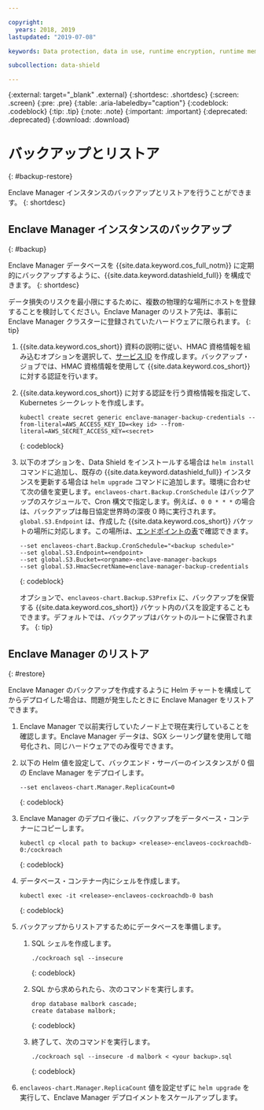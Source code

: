 ```yaml
---

copyright:
  years: 2018, 2019
lastupdated: "2019-07-08"

keywords: Data protection, data in use, runtime encryption, runtime memory encryption, encrypted memory, Intel SGX, software guard extensions, Fortanix runtime encryption

subcollection: data-shield

---
```


{:external: target="_blank" .external}
{:shortdesc: .shortdesc}
{:screen: .screen}
{:pre: .pre}
{:table: .aria-labeledby="caption"}
{:codeblock: .codeblock}
{:tip: .tip}
{:note: .note}
{:important: .important}
{:deprecated: .deprecated}
{:download: .download}


# バックアップとリストア
{: #backup-restore}

Enclave Manager インスタンスのバックアップとリストアを行うことができます。
{: shortdesc}


## Enclave Manager インスタンスのバックアップ
{: #backup}

Enclave Manager データベースを {{site.data.keyword.cos_full_notm}} に定期的にバックアップするように、{{site.data.keyword.datashield_full}} を構成できます。
{: shortdesc}

データ損失のリスクを最小限にするために、複数の物理的な場所にホストを登録することを検討してください。Enclave Manager のリストア先は、事前に Enclave Manager クラスターに登録されていたハードウェアに限られます。
{: tip}


1. {{site.data.keyword.cos_short}} 資料の説明に従い、HMAC 資格情報を組み込むオプションを選択して、[サービス ID](/docs/services/cloud-object-storage?topic=cloud-object-storage-service-credentials) を作成します。バックアップ・ジョブでは、HMAC 資格情報を使用して {{site.data.keyword.cos_short}} に対する認証を行います。

2. {{site.data.keyword.cos_short}} に対する認証を行う資格情報を指定して、Kubernetes シークレットを作成します。
    
    ```
    kubectl create secret generic enclave-manager-backup-credentials --from-literal=AWS_ACCESS_KEY_ID=<key id> --from-literal=AWS_SECRET_ACCESS_KEY=<secret>
    ```
    {: codeblock}

3. 以下のオプションを、Data Shield をインストールする場合は `helm install` コマンドに追加し、既存の {{site.data.keyword.datashield_full}} インスタンスを更新する場合は `helm upgrade` コマンドに追加します。環境に合わせて次の値を変更します。`enclaveos-chart.Backup.CronSchedule` はバックアップのスケジュールで、Cron 構文で指定します。例えば、`0 0 * * *` の場合は、バックアップは毎日協定世界時の深夜 0 時に実行されます。`global.S3.Endpoint` は、作成した {{site.data.keyword.cos_short}} バケットの場所に対応します。この場所は、[エンドポイントの表](/docs/services/cloud-object-storage?topic=cloud-object-storage-endpoints)で確認できます。
    
    ```
    --set enclaveos-chart.Backup.CronSchedule="<backup schedule>"
    --set global.S3.Endpoint=<endpoint>
    --set global.S3.Bucket=<orgname>-enclave-manager-backups
    --set global.S3.HmacSecretName=enclave-manager-backup-credentials
    ```
    {: codeblock}

    オプションで、`enclaveos-chart.Backup.S3Prefix` に、バックアップを保管する {{site.data.keyword.cos_short}} バケット内のパスを設定することもできます。デフォルトでは、バックアップはバケットのルートに保管されます。
    {: tip}



## Enclave Manager のリストア
{: #restore}

Enclave Manager のバックアップを作成するように Helm チャートを構成してからデプロイした場合は、問題が発生したときに Enclave Manager をリストアできます。

1. Enclave Manager で以前実行していたノード上で現在実行していることを確認します。Enclave Manager データは、SGX シーリング鍵を使用して暗号化され、同じハードウェアでのみ復号できます。

2. 以下の Helm 値を設定して、バックエンド・サーバーのインスタンスが 0 個の Enclave Manager をデプロイします。

    ```
    --set enclaveos-chart.Manager.ReplicaCount=0
    ```
    {: codeblock}

3. Enclave Manager のデプロイ後に、バックアップをデータベース・コンテナーにコピーします。

    ```
    kubectl cp <local path to backup> <release>-enclaveos-cockroachdb-0:/cockroach
    ```
    {: codeblock}

4. データベース・コンテナー内にシェルを作成します。

    ```
    kubectl exec -it <release>-enclaveos-cockroachdb-0 bash
    ```
    {: codeblock}

5. バックアップからリストアするためにデータベースを準備します。

    1. SQL シェルを作成します。

        ```
        ./cockroach sql --insecure
        ```
        {: codeblock}
    
    2. SQL から求められたら、次のコマンドを実行します。

        ```
        drop database malbork cascade;
        create database malbork;
        ```
        {: codeblock}
    
    3. 終了して、次のコマンドを実行します。

        ```
        ./cockroach sql --insecure -d malbork < <your backup>.sql
        ```
        {: codeblock}

6. `enclaveos-chart.Manager.ReplicaCount` 値を設定せずに `helm upgrade` を実行して、Enclave Manager デプロイメントをスケールアップします。

